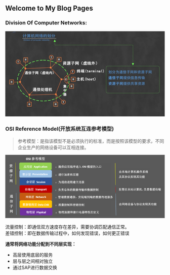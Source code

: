 ## Welcome to My Blog Pages

### Division Of Computer Networks:
![division](https://github.com/sheldonjie/picture.github.io/blob/master/division.png?raw=true)


### OSI Reference Model(开放系统互连参考模型)

> 参考模型：是指该模型不是必须执行的标准，而是按照该模型的要求，不同企业生产的网络设备可以互相连接。

![OSI](https://github.com/sheldonjie/picture.github.io/blob/master/OSI.png?raw=true)

流量控制：即通信双方速度存在差异，需要协调匹配通信正常。<br />
差错控制：即在数据传输过程中，如何发现错误，如何更正错误


**通常将网络功能分配到不同层实现：**
- 高层使用底层的服务
- 层与层之间相对独立
- 通过SAP进行数据交换
